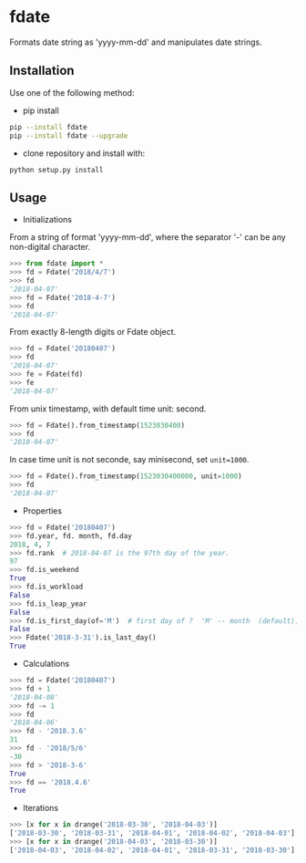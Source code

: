 # fdate

Formats date string as 'yyyy-mm-dd' and manipulates date strings.

Installation
---------------

Use one of the following method:

* pip install
```bash
pip --install fdate
pip --install fdate --upgrade
```
* clone repository and install with:
```
python setup.py install
```        
Usage
-------

* Initializations

From a string of format 'yyyy-mm-dd', where the separator '-' can be any non-digital character.
```python
>>> from fdate import *
>>> fd = Fdate('2018/4/7')
>>> fd
'2018-04-07'
>>> fd = Fdate('2018-4-7')
>>> fd
'2018-04-07'
``` 
From exactly 8-length digits or Fdate object.
```python
>>> fd = Fdate('20180407')
>>> fd
'2018-04-07'
>>> fe = Fdate(fd)
>>> fe
'2018-04-07'
```

From unix timestamp, with default time unit: second.
```python
>>> fd = Fdate().from_timestamp(1523030400)
>>> fd
'2018-04-07'
```

In case time unit is not seconde, say minisecond, set `unit=1000`.
```python
>>> fd = Fdate().from_timestamp(1523030400000, unit=1000)
>>> fd
'2018-04-07'
```

* Properties
```python
>>> fd = Fdate('20180407')
>>> fd.year, fd. month, fd.day
2018, 4, 7
>>> fd.rank  # 2018-04-07 is the 97th day of the year.
97
>>> fd.is_weekend
True
>>> fd.is_workload
False
>>> fd.is_leap_year
False
>>> fd.is_first_day(of='M')  # first day of ?  'M' -- month  (default), 'Y' -- year
False
>>> Fdate('2018-3-31').is_last_day()
True
``` 

* Calculations

```python
>>> fd = Fdate('20180407')
>>> fd + 1
'2018-04-08'
>>> fd -= 1
>>> fd
'2018-04-06'
>>> fd - '2018.3.6'
31
>>> fd - '2018/5/6'
-30
>>> fd > '2018-3-6'
True
>>> fd == '2018.4.6'
True
```

* Iterations

```python
>>> [x for x in drange('2018-03-30', '2018-04-03')]
['2018-03-30', '2018-03-31', '2018-04-01', '2018-04-02', '2018-04-03']
>>> [x for x in drange('2018-04-03', '2018-03-30')]
['2018-04-03', '2018-04-02', '2018-04-01', '2018-03-31', '2018-03-30']
```
